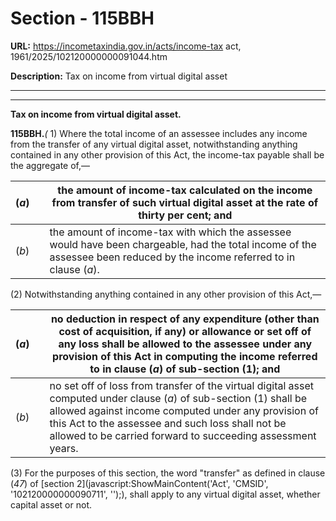 # Section - 115BBH

**URL:** https://incometaxindia.gov.in/acts/income-tax act, 1961/2025/102120000000091044.htm

**Description:** Tax on income from virtual digital asset

---

****

**Tax on income from virtual digital asset.**

**115BBH.**_(_ 1) Where the total income of an assessee includes any income from the transfer of any virtual digital asset, notwithstanding anything contained in any other provision of this Act, the income-tax payable shall be the aggregate of,—

(_a_) |  |  the amount of income-tax calculated on the income from transfer of such virtual digital asset at the rate of thirty per cent; and  
---|---|---  
(_b_) |  |  the amount of income-tax with which the assessee would have been chargeable, had the total income of the assessee been reduced by the income referred to in clause (_a_).  
  
(2) Notwithstanding anything contained in any other provision of this Act,—

(_a_) |  |  no deduction in respect of any expenditure (other than cost of acquisition, if any) or allowance or set off of any loss shall be allowed to the assessee under any provision of this Act in computing the income referred to in clause (_a_) of sub-section (1); and  
---|---|---  
(_b_) |  |  no set off of loss from transfer of the virtual digital asset computed under clause (_a_) of sub-section (1) shall be allowed against income computed under any provision of this Act to the assessee and such loss shall not be allowed to be carried forward to succeeding assessment years.  
  
(3) For the purposes of this section, the word "transfer" as defined in clause (_47_) of [section 2](javascript:ShowMainContent\('Act', 'CMSID', '102120000000090711', ''\);), shall apply to any virtual digital asset, whether capital asset or not.